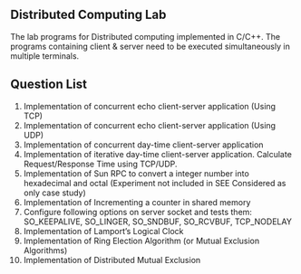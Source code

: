 ## Distributed Computing Lab ##
The lab programs for Distributed computing implemented in C/C++. The programs containing client & server need to be executed simultaneously in multiple terminals.

Question List
--
 1. Implementation of concurrent echo client-server application (Using TCP)
 2. Implementation of concurrent echo client-server application (Using UDP)
 3. Implementation of concurrent day-time client-server application
 4. Implementation of iterative day-time client-server application. Calculate Request/Response Time using TCP/UDP.
 5. Implementation of Sun RPC to convert a integer number into hexadecimal and octal (Experiment not included in SEE Considered as only case study)
 6. Implementation of Incrementing a counter in shared memory
 7. Configure following options on server socket and tests them: SO_KEEPALIVE, SO_LINGER, SO_SNDBUF, SO_RCVBUF, TCP_NODELAY
 8. Implementation of Lamport’s Logical Clock
 9. Implementation of Ring Election Algorithm (or Mutual Exclusion Algorithms)
 10. Implementation of Distributed Mutual Exclusion
